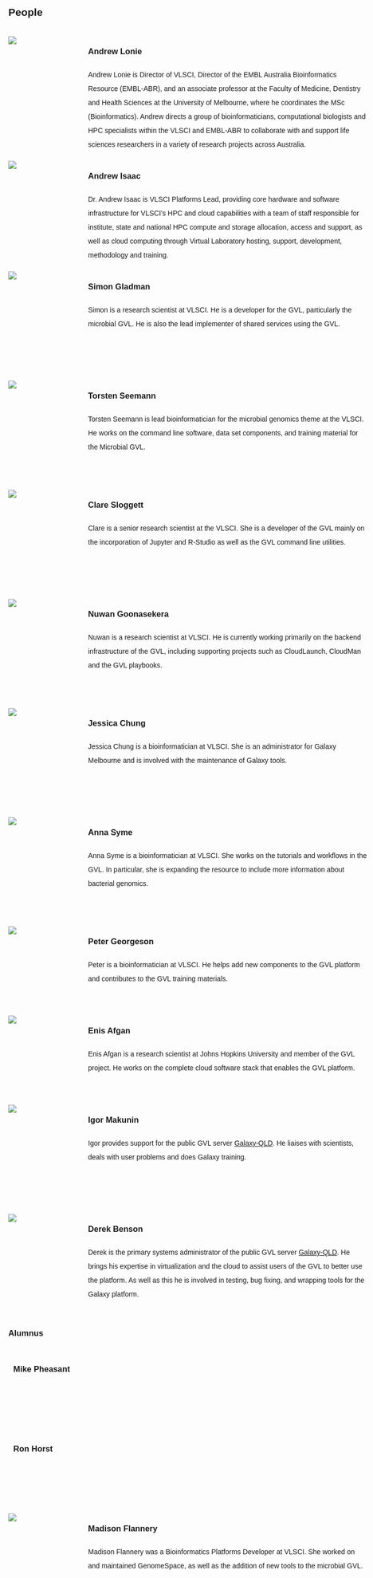 <style>
  @media (min-width: 768px) {
    .wrapper {
        width: 750px;
        overflow: hidden;
        min-height: 150px;
    }
    .info {
      width: 560px;
      min-height: 150px;
      display: inline-block;
    }
  }
  @media (min-width: 992px) {
  .wrapper {
      width: 727px;
      overflow: hidden;
      min-height: 150px;
    }
    .info {
      width: 537px;
      min-height: 150px;
      display: inline-block;
    }
  }
  @media (min-width: 1200px) {
  .wrapper {
      width: 887px;
      overflow: hidden;
      min-height: 150px;
  }
  .info {
    width: 682px;
    min-height: 150px;
    display: inline-block;
  }
  }
  .wrapper {
      min-height: 150px;
      margin: 10px 0px;
  }
  .info {
    min-height: 150px;
    display: inline-block;
    margin-left: 10px;
  }
  .round {
      overflow: hidden;
      width: 150px;
      height: 200px;
      float: left;
      margin-top: 9px;
  }
  .round img {
      display: block;
      min-width: 100%;
      min-height: 100%;
  }
  body {
    line-height: 2;
    font-family: "Helvetica";
  }
  hr {
    border-top: 3px solid #C0C0C0;
  }
</style>

## People

<div class="wrapper">
  <div class="round">
    <img src="https://www.genome.edu.au/wp-content/uploads/2016/09/AndrewLonie-200x300.jpg" />
  </div>

  <div class="info">
    <h3>
      Andrew Lonie
    </h3> Andrew Lonie is Director of VLSCI, Director of the EMBL Australia Bioinformatics Resource (EMBL-ABR), and an associate professor at the Faculty of Medicine, Dentistry and Health Sciences at the University of Melbourne, where he coordinates the MSc (Bioinformatics). Andrew directs a group of bioinformaticians, computational biologists and HPC specialists within the VLSCI and EMBL-ABR to collaborate with and support life sciences researchers in a variety of research projects across Australia.
  </div>
</div>

<div class="wrapper">
  <div class="round">
    <img src="https://www.genome.edu.au/wp-content/uploads/2016/09/AndrewIsaac-200x300.jpg" />
  </div>

  <div class="info">
    <h3>
      Andrew Isaac
    </h3> Dr. Andrew Isaac is VLSCI Platforms Lead, providing core hardware and software infrastructure for VLSCI's HPC and cloud capabilities with a team of staff responsible for institute, state and national HPC compute and storage allocation, access and support, as well as cloud computing through Virtual Laboratory hosting, support, development, methodology and training.
  </div>
</div>

<div class="wrapper">
  <div class="round">
    <img src="https://www.genome.edu.au/wp-content/uploads/2016/09/SimonGladman-200x300.jpg" />
  </div>

  <div class="info">
    <h3>
      Simon Gladman
    </h3> Simon is a research scientist at VLSCI. He is a developer for the GVL, particularly the microbial GVL. He is also the lead implementer of shared services using the GVL.
  </div>
</div>

<div class="wrapper">
  <div class="round">
    <img src="https://www.genome.edu.au/wp-content/uploads/2016/09/TorstenSeemann-200x300.jpg" />
  </div>

  <div class="info">
    <h3>
      Torsten Seemann
    </h3> Torsten Seemann is lead bioinformatician for the microbial genomics theme at the VLSCI. He works on the command line software, data set components, and training material for the Microbial GVL.
  </div>
</div>

<div class="wrapper">
  <div class="round">
    <img src="https://www.genome.edu.au/wp-content/uploads/2016/09/D4D_5706X-200x300.jpg" />
  </div>

  <div class="info">
    <h3>
      Clare Sloggett
    </h3> Clare is a senior research scientist at the VLSCI. She is a developer of the GVL mainly on the incorporation of Jupyter and R-Studio as well as the GVL command line utilities.
  </div>
</div>

<div class="wrapper">
  <div class="round">
    <img src="https://www.genome.edu.au/wp-content/uploads/2016/09/NuwanGoonasekera-200x300.jpg" />
  </div>

  <div class="info">
    <h3>
      Nuwan Goonasekera
    </h3> Nuwan is a research scientist at VLSCI. He is currently working primarily on the backend infrastructure of the GVL, including supporting projects such as CloudLaunch, CloudMan and the GVL playbooks.
  </div>
</div>

<div class="wrapper">
  <div class="round">
    <img src="https://www.genome.edu.au/wp-content/uploads/2016/09/JesiccaChung-200x300.jpg" />
  </div>

  <div class="info">
    <h3>
      Jessica Chung
    </h3> Jessica Chung is a bioinformatician at VLSCI. She is an administrator for Galaxy Melbourne and is involved with the maintenance of Galaxy tools.
  </div>
</div>

<div class="wrapper">
  <div class="round">
    <img src="https://www.genome.edu.au/wp-content/uploads/2016/09/Anna_Syme.jpeg" />
  </div>
  <div class="info">
    <h3>
      Anna Syme
    </h3> Anna Syme is a bioinformatician at VLSCI. She works on the tutorials and workflows in the GVL. In particular, she is expanding the resource to include more information about bacterial genomics.
  </div>
</div>

<div class="wrapper">
  <div class="round" style="height: 160px;">
    <img src="https://www.genome.edu.au/wp-content/uploads/2016/09/pgeorgeson-248x300.jpg" />
  </div>

  <div class="info">
    <h3>
      Peter Georgeson
    </h3> Peter is a bioinformatician at VLSCI. He helps add new components to the GVL platform and contributes to the GVL training materials.
  </div>
</div>

<div class="wrapper">
  <div class="round" style="height: 160px;">
    <img src="https://www.genome.edu.au/wp-content/uploads/2016/08/enis.jpg" />
  </div>

  <div class="info">
    <h3>
      Enis Afgan
    </h3> Enis Afgan is a research scientist at Johns Hopkins University and member of the GVL project. He works on the complete cloud software stack that enables the GVL platform.
  </div>
</div>

<div class="wrapper">
  <div class="round">
    <img src="https://www.genome.edu.au/wp-content/uploads/2016/09/Igor-LR_crop_BW.jpg" />
  </div>

  <div class="info">
    <h3>
      Igor Makunin
    </h3> Igor provides support for the public GVL server <a href="http://galaxy-qld.genome.edu.au">Galaxy-QLD</a>. He liaises with scientists, deals with user problems and does Galaxy training.
  </div>
</div>

<div class="wrapper">
  <div class="round">
    <img src="https://www.genome.edu.au/wp-content/uploads/2016/09/Derek-LR_BW-215x300.jpg" />
  </div>

  <div class="info">
    <h3>
      Derek Benson
    </h3> Derek is the primary systems administrator of the public GVL server <a href="http://galaxy-qld.genome.edu.au">Galaxy-QLD</a>. He brings his expertise in virtualization and the cloud to assist users of the GVL to better use the platform. As well as this he is involved in testing, bug fixing, and wrapping tools for the Galaxy platform.
  </div>
</div>

### Alumnus

<div class="wrapper">
  <!--<div class="round">
    <img src="https://www.genome.edu.au/wp-content/uploads/2016/09/AndrewLonie-200x300.jpg" />
  </div>
  -->

  <div class="info">
    <h3>
      Mike Pheasant
    </h3>
  </div>
</div>


<div class="wrapper">
  <!--<div class="round">
    <img src="https://www.genome.edu.au/wp-content/uploads/2016/09/AndrewLonie-200x300.jpg" />
  </div>
  -->

  <div class="info">
    <h3>
      Ron Horst
    </h3>
  </div>
</div>

<div class="wrapper">
  <div class="round">
    <img src="https://www.genome.edu.au/wp-content/uploads/2016/09/MadisonFlannery-200x300.jpg" />
  </div>

  <div class="info">
    <h3>
      Madison Flannery
    </h3> Madison Flannery was a Bioinformatics Platforms Developer at VLSCI. She worked on and maintained GenomeSpace, as well as the addition of new tools to the microbial GVL.
  </div>
</div>




